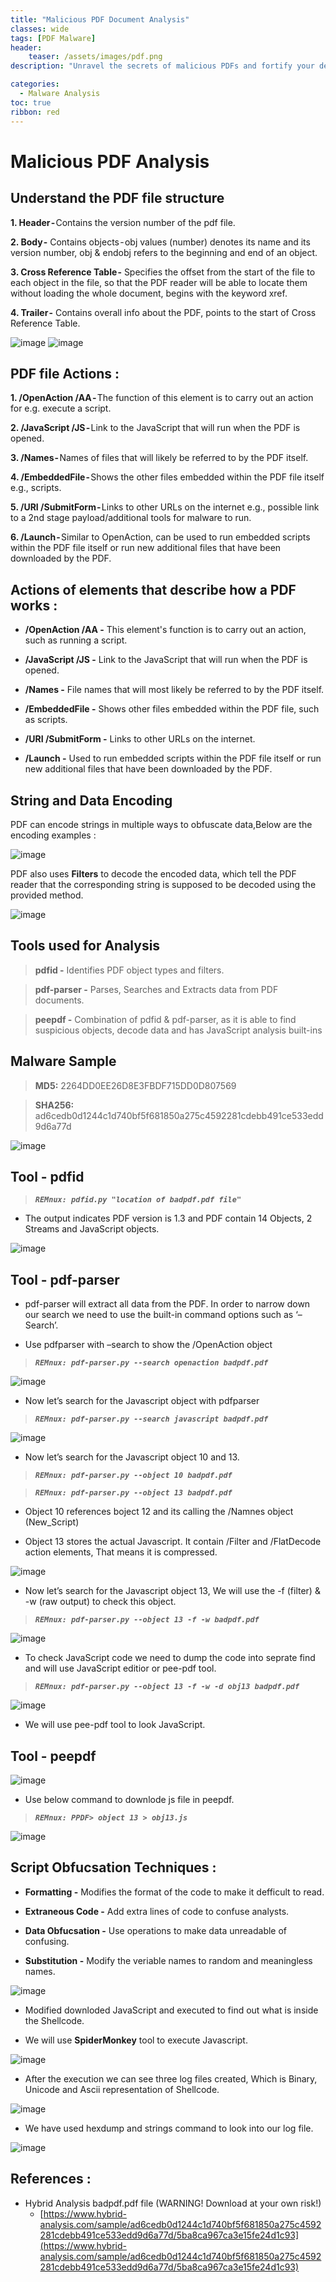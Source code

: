 ```yaml
---
title: "Malicious PDF Document Analysis"
classes: wide
tags: [PDF Malware]
header:
    teaser: /assets/images/pdf.png
description: "Unravel the secrets of malicious PDFs and fortify your defenses against stealthy cyber threats. Welcome to our Malicious PDF Analysis blog!"

categories:
  - Malware Analysis
toc: true
ribbon: red
---
```


# Malicious PDF Analysis

## Understand the PDF file structure

**1. Header -** Contains the version number of the pdf file.

**2. Body -** Contains objects - obj values (number) denotes its name and its version number, obj & endobj refers to the beginning and end of an object.

**3. Cross Reference Table -** Specifies the offset from the start of the file to each object in the file, so that the PDF reader will be able to locate them without loading the whole document, begins with the keyword xref.

**4. Trailer -** Contains overall info about the PDF, points to the start of Cross Reference Table.



![image](https://user-images.githubusercontent.com/43460691/208238136-81d3926f-1a81-45ab-bf9a-fe207c73c6b5.png)
![image](https://user-images.githubusercontent.com/43460691/208238820-669ea948-8466-41a4-a9ce-8c076ee15c66.png)


## PDF file Actions :

**1. /OpenAction /AA -** The function of this element is to carry out an action for e.g. execute a script.

**2. /JavaScript /JS -** Link to the JavaScript that will run when the PDF is opened.

**3. /Names -** Names of files that will likely be referred to by the PDF itself.

**4. /EmbeddedFile -** Shows the other files embedded within the PDF file itself e.g., scripts.

**5. /URI /SubmitForm -** Links to other URLs on the internet e.g., possible link to a 2nd stage payload/additional tools for malware to run.

**6. /Launch -** Similar to OpenAction, can be used to run embedded scripts within the PDF file itself or run new additional files that have been downloaded by the PDF.


## Actions of elements that describe how a PDF works :

- **/OpenAction /AA -** This element's function is to carry out an action, such as running a script.

- **/JavaScript /JS -** Link to the JavaScript that will run when the PDF is opened.

- **/Names -** File names that will most likely be referred to by the PDF itself.

- **/EmbeddedFile -** Shows other files embedded within the PDF file, such as scripts.

- **/URI /SubmitForm -** Links to other URLs on the internet.

- **/Launch -** Used to run embedded scripts within the PDF file itself or run new additional files that have been downloaded by the PDF.

## String and Data Encoding

PDF can encode strings in multiple ways to obfuscate data,Below are the encoding examples :

![image](https://user-images.githubusercontent.com/43460691/208233540-9b6b7a92-3b19-4df8-97ef-d602a4304682.png)


PDF also uses **Filters** to decode the encoded data, which tell the PDF reader that the corresponding string is supposed to be decoded using the provided method.

![image](https://user-images.githubusercontent.com/43460691/208233728-3895976e-4075-42ab-a93a-1362992daaf5.png)

## Tools used for Analysis

> **pdfid -** Identifies PDF object types and filters.

> **pdf-parser -** Parses, Searches and Extracts data from PDF documents.

> **peepdf -** Combination of pdfid & pdf-parser, as it is able to find suspicious objects, decode data and has JavaScript analysis built-ins

## Malware Sample

> **MD5:** 2264DD0EE26D8E3FBDF715DD0D807569

> **SHA256:** ad6cedb0d1244c1d740bf5f681850a275c4592281cdebb491ce533edd9d6a77d

![image](https://user-images.githubusercontent.com/43460691/208060601-33e1377c-7130-4597-9ec7-ae7a6aaa1dc3.png)

## Tool - pdfid

> ***`REMnux: pdfid.py "location of badpdf.pdf file"`***

- The output indicates PDF version is 1.3 and PDF contain 14 Objects, 2 Streams and JavaScript objects.


![image](https://user-images.githubusercontent.com/43460691/208269358-102f0d01-9926-4090-b187-062beb83c5d2.png)
 

## Tool - pdf-parser

- pdf-parser will extract all data from the PDF. In order to narrow down our search we need to use the built-in command options such as ‘–Search’.

- Use pdfparser with –search to show the /OpenAction object

> ***`REMnux: pdf-parser.py --search openaction badpdf.pdf`***


![image](https://user-images.githubusercontent.com/43460691/208269784-d3322e4d-c360-4da2-b389-7af14f06f0ec.png)

- Now let’s search for the Javascript object with pdfparser

> ***`REMnux: pdf-parser.py --search javascript badpdf.pdf`***

![image](https://user-images.githubusercontent.com/43460691/208270822-a637ac47-81d0-4914-bce4-b0a038359c29.png)

- Now let’s search for the Javascript object 10 and 13.

> ***`REMnux: pdf-parser.py --object 10 badpdf.pdf`***

> ***`REMnux: pdf-parser.py --object 13 badpdf.pdf`***

- Object 10 references boject 12 and its calling the /Namnes object (New_Script)

- Object 13 stores the actual Javascript. It contain /Filter and /FlatDecode action elements, That means it is compressed.


![image](https://user-images.githubusercontent.com/43460691/208271229-15edb796-1ceb-44d5-82ab-2deaee61539a.png)


- Now let’s search for the Javascript object 13, We will use the -f (filter) & -w (raw output) to check this object.

> ***`REMnux: pdf-parser.py --object 13 -f -w badpdf.pdf`***

![image](https://user-images.githubusercontent.com/43460691/208271756-7d526e0b-9392-4904-997a-3fbd9343eaba.png)

- To check JavaScript code we need to dump the code into seprate find and will use JavaScript editior or pee-pdf tool.

> ***`REMnux: pdf-parser.py --object 13 -f -w -d obj13 badpdf.pdf`***

![image](https://user-images.githubusercontent.com/43460691/208271865-c0fa5527-b257-43f3-b823-d9f74eaec199.png)

- We will use pee-pdf tool to look JavaScript.

## Tool - peepdf

![image](https://user-images.githubusercontent.com/43460691/208271979-736af618-994b-424e-8f5c-99c86acb0e32.png)

- Use below command to downlode js file in peepdf.

> ***`REMnux: PPDF> object 13 > obj13.js`***

![image](https://user-images.githubusercontent.com/43460691/208673609-0dfe52cf-a1fc-465b-9dea-27757ed7d58a.png)

## Script Obfucsation Techniques :

- **Formatting -** Modifies the format of the code to make it defficult to read.

- **Extraneous Code -** Add extra lines of code to confuse analysts.

- **Data Obfucsation -** Use operations to make data unreadable of confusing.

- **Substitution -** Modify the veriable names to random and meaningless names.

![image](https://user-images.githubusercontent.com/43460691/208677682-a5f8d908-d44d-4630-9680-a0b3b96c192e.png)

- Modified downloded JavaScript and executed to find out what is inside the Shellcode.

- We will use **SpiderMonkey** tool to execute Javascript.

![image](https://user-images.githubusercontent.com/43460691/208923459-d16ab616-73ce-4152-aa41-0b1bc66c4743.png)

- After the execution we can see three log files created, Which is Binary, Unicode and Ascii representation of Shellcode.

![image](https://user-images.githubusercontent.com/43460691/208924027-b457e22c-1760-4893-92fa-1b0699927e7d.png)

- We have used hexdump and strings command to look into our log file.

![image](https://user-images.githubusercontent.com/43460691/208928407-8cd12bcc-4f7b-4b96-9901-e9213665b12d.png)


## References :

- Hybrid Analysis badpdf.pdf file (WARNING! Download at your own risk!)
  - [https://www.hybrid-analysis.com/sample/ad6cedb0d1244c1d740bf5f681850a275c4592281cdebb491ce533edd9d6a77d/5ba8ca967ca3e15fe24d1c93](https://www.hybrid-analysis.com/sample/ad6cedb0d1244c1d740bf5f681850a275c4592281cdebb491ce533edd9d6a77d/5ba8ca967ca3e15fe24d1c93)